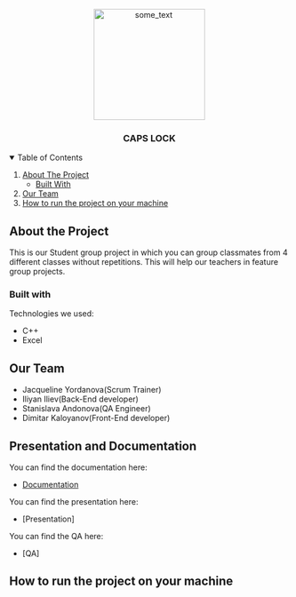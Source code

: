 <p align="center">
<img src="https://cdn.discordapp.com/attachments/807691025031495689/807691093193523230/logo-done.png" width="200" height="200" alt="some_text" ></p>
 
 
 <h3 align="center">CAPS LOCK</h3>


<details open="open">
  <summary>Table of Contents</summary>
  <ol>
    <li>
      <a href="#about-the-project">About The Project</a>
      <ul>
        <li><a href="#built-with">Built With</a></li>
      </ul>
    </li>
    <li>
      <a href="#our-team">Our Team</a>
    </li>
    <li>
      <a href="#how-to-run-the-project-on-your-machine">How to run the project on your machine</a>
    </li>
  </ol>
</details>

## About the Project

This is our Student group project in which you can group classmates from 4 different classes without repetitions. This will help our teachers in feature group projects.

### Built with

Technologies we used:
* C++
* Excel


## Our Team

- Jacqueline Yordanova(Scrum Trainer)
- Iliyan Iliev(Back-End developer)
- Stanislava Andonova(QA Engineer)
- Dimitar Kaloyanov(Front-End developer)

## Presentation and Documentation

You can find the documentation here:
* [Documentation](https://github.com/zoyordanova18/MusalaSoftProject/commit/8ae610d4685e89428426182395faf9c17e7c2c96)

You can find the presentation here:
* [Presentation]

You can find the QA here:
* [QA]

## How to run the project on your machine





